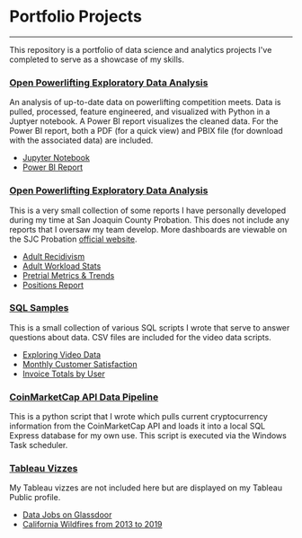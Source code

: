 # Portfolio Projects

---
This repository is a portfolio of data science and analytics projects I've completed to serve as a showcase of my skills.


### [Open Powerlifting Exploratory Data Analysis](https://github.com/jfox1620/Portfolio/tree/main/Powerlifting%20Exploratory%20Analysis)

An analysis of up-to-date data on powerlifting competition meets. Data is pulled, processed, feature engineered, and visualized with Python in a Juptyer notebook. A Power BI report visualizes the cleaned data. For the Power BI report, both a PDF (for a quick view) and PBIX file (for download with the associated data) are included.

  + [Jupyter Notebook](https://github.com/jfox1620/Portfolio/blob/main/Powerlifting%20Exploratory%20Analysis/Powerlifting_EDA.ipynb)
  + [Power BI Report](https://github.com/jfox1620/Portfolio/blob/main/Powerlifting%20Exploratory%20Analysis/Open_Powerlifting_Insights.pdf)

### [Open Powerlifting Exploratory Data Analysis](https://github.com/jfox1620/Portfolio/tree/main/Powerlifting%20Exploratory%20Analysis)

This is a very small collection of some reports I have personally developed during my time at San Joaquin County Probation. This does not include any reports that I oversaw my team develop. More dashboards are viewable on the SJC Probation [official website](https://sjcprobation.org/probation-data-dashboards).

  + [Adult Recidivism](https://github.com/jfox1620/Portfolio/blob/main/Power%20BI%20Samples/Adult%20Recidivism.pdf)
  + [Adult Workload Stats](https://github.com/jfox1620/Portfolio/blob/main/Power%20BI%20Samples/Adult%20Workload%20Stats.pdf)
  + [Pretrial Metrics & Trends](https://github.com/jfox1620/Portfolio/blob/main/Power%20BI%20Samples/Pretrial%20Metrics%20&%20Trends.pdf)
  + [Positions Report](https://github.com/jfox1620/Portfolio/blob/main/Power%20BI%20Samples/Positions%20Report.pdf)

### [SQL Samples](https://github.com/jfox1620/Portfolio/tree/main/SQL%20Samples)

This is a small collection of various SQL scripts I wrote that serve to answer questions about data. CSV files are included for the video data scripts.

  + [Exploring Video Data](https://github.com/jfox1620/Portfolio/blob/main/SQL%20Samples/Exploring%20Video%20Data%20in%20SQL.sql)
  + [Monthly Customer Satisfaction](https://github.com/jfox1620/Portfolio/blob/main/SQL%20Samples/Monthly%20Customer%20Satisfaction%20SQL.docx)
  + [Invoice Totals by User](https://github.com/jfox1620/Portfolio/blob/main/SQL%20Samples/Invoice%20Totals%20by%20User%20SQL.docx)

### [CoinMarketCap API Data Pipeline](https://github.com/jfox1620/Portfolio/blob/main/Coinmarket%20API%20Pipeline/coinmarket_api_db_insert.py)

This is a python script that I wrote which pulls current cryptocurrency information from the CoinMarketCap API and loads it into a local SQL Express database for my own use. This script is executed via the Windows Task scheduler.

### [Tableau Vizzes](https://public.tableau.com/app/profile/justin.fox1702)

My Tableau vizzes are not included here but are displayed on my Tableau Public profile.

  + [Data Jobs on Glassdoor](https://public.tableau.com/app/profile/justin.fox1702/viz/GlassdoorDataJobs/Dashboard1)
  + [California Wildfires from 2013 to 2019](https://public.tableau.com/app/profile/justin.fox1702/viz/CaliforniaWildfires2013-2019_16773057254270/Dashboard1)
